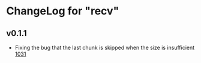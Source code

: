 # ChangeLog for "recv"

## v0.1.1

* Fixing the bug that the last chunk is skipped when the size is
  insufficient [1031](https://github.com/yesodweb/wai/pull/1031)
